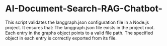 # AI-Document-Search-RAG-Chatbot-
This script validates the langgraph.json configuration file in a Node.js project. It ensures that:  The langgraph.json file exists in the project root.  Each entry in the graphs object points to a valid file path.  The specified object in each entry is correctly exported from its file.
